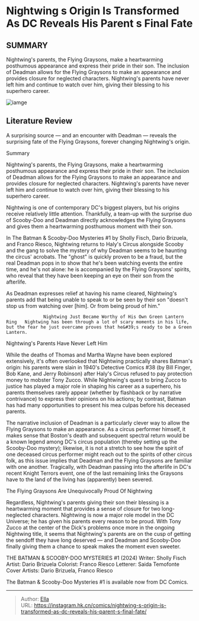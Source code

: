 # Nightwing s Origin Is Transformed As DC Reveals His Parent s Final Fate


## SUMMARY 



  Nightwing&#39;s parents, the Flying Graysons, make a heartwarming posthumous appearance and express their pride in their son.   The inclusion of Deadman allows for the Flying Graysons to make an appearance and provides closure for neglected characters.   Nightwing&#39;s parents have never left him and continue to watch over him, giving their blessing to his superhero career.  

![iamge](https://static1.srcdn.com/wordpress/wp-content/uploads/2021/07/Nightwing-Parents-Featured.jpg)

## Literature Review

A surprising source — and an encounter with Deadman — reveals the surprising fate of the Flying Graysons, forever changing Nightwing&#39;s origin.





Summary

  Nightwing&#39;s parents, the Flying Graysons, make a heartwarming posthumous appearance and express their pride in their son.   The inclusion of Deadman allows for the Flying Graysons to make an appearance and provides closure for neglected characters.   Nightwing&#39;s parents have never left him and continue to watch over him, giving their blessing to his superhero career.  







Nightwing is one of contemporary DC&#39;s biggest players, but his origins receive relatively little attention. Thankfully, a team-up with the surprise duo of Scooby-Doo and Deadman directly acknowledges the Flying Graysons and gives them a heartwarming posthumous moment with their son.

In The Batman &amp; Scooby-Doo Mysteries #1 by Sholly Fisch, Dario Brizuela, and Franco Riesco, Nightwing returns to Haly&#39;s Circus alongside Scooby and the gang to solve the mystery of why Deadman seems to be haunting the circus&#39; acrobats. The &#34;ghost&#34; is quickly proven to be a fraud, but the real Deadman pops in to show that he&#39;s been watching events the entire time, and he&#39;s not alone: he is accompanied by the Flying Graysons&#39; spirits, who reveal that they have been keeping an eye on their son from the afterlife.

          




As Deadman expresses relief at having his name cleared, Nightwing&#39;s parents add that being unable to speak to or be seen by their son &#34;doesn&#39;t stop us from watching over [him]. Or from being proud of him.&#34;

                  Nightwing Just Became Worthy of His Own Green Lantern Ring   Nightwing has been through a lot of scary moments in his life, but the fear he just overcame proves that he&#39;s ready to be a Green Lantern.   


 Nightwing&#39;s Parents Have Never Left Him 
          

While the deaths of Thomas and Martha Wayne have been explored extensively, it&#39;s often overlooked that Nightwing practically shares Batman&#39;s origin: his parents were slain in 1940&#39;s Detective Comics #38 (by Bill Finger, Bob Kane, and Jerry Robinson) after Haly&#39;s Circus refused to pay protection money to mobster Tony Zucco. While Nightwing&#39;s quest to bring Zucco to justice has played a major role in shaping his career as a superhero, his parents themselves rarely appear (whether by flashback or by narrative contrivance) to express their opinions on his actions; by contrast, Batman has had many opportunities to present his mea culpas before his deceased parents.




The narrative inclusion of Deadman is a particularly clever way to allow the Flying Graysons to make an appearance. As a circus performer himself, it makes sense that Boston&#39;s death and subsequent spectral return would be a known legend among DC&#39;s circus population (thereby setting up the Scooby-Doo mystery); likewise, it is not a stretch to see how the spirit of one deceased circus performer might reach out to the spirits of other circus folk, as this issue implies that Deadman and the Flying Graysons are familiar with one another. Tragically, with Deadman passing into the afterlife in DC&#39;s recent Knight Terrors event, one of the last remaining links the Graysons have to the land of the living has (apparently) been severed.



 The Flying Graysons Are Unequivocally Proud Of Nightwing 
          

Regardless, Nightwing&#39;s parents giving their son their blessing is a heartwarming moment that provides a sense of closure for two long-neglected characters. Nightwing is now a major role model in the DC Universe; he has given his parents every reason to be proud. With Tony Zucco at the center of the Dick&#39;s problems once more in the ongoing Nightwing title, it seems that Nightwing&#39;s parents are on the cusp of getting the sendoff they have long deserved — and Deadman and Scooby-Doo finally giving them a chance to speak makes the moment even sweeter.




 THE BATMAN &amp; SCOOBY-DOO MYSTERIES #1 (2024)                  Writer: Sholly Fisch   Artist: Dario Brizuela   Colorist: Franco Riesco   Letterer: Saida Temofonte   Cover Artists: Dario Brizuela, Franco Riesco      



The Batman &amp; Scooby-Doo Mysteries #1 is available now from DC Comics.



---

> Author: [Ella](https://instagram.hk.cn/)  
> URL: https://instagram.hk.cn/comics/nightwing-s-origin-is-transformed-as-dc-reveals-his-parent-s-final-fate/  

